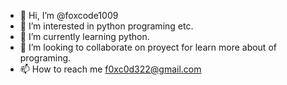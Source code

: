 - 👋 Hi, I’m @foxcode1009
- 👀 I’m interested in python programing etc.
- 🌱 I’m currently learning python.
- 💞️ I’m looking to collaborate on proyect for learn more about of programing.
- 📫 How to reach me f0xc0d322@gmail.com

<!---
foxcode1009/foxcode1009 is a ✨ special ✨ repository because its `README.md` (this file) appears on your GitHub profile.
You can click the Preview link to take a look at your changes.
--->
